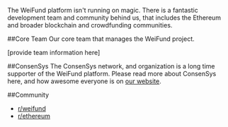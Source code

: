 The WeiFund platform isn't running on magic. There is a fantastic development team and community behind us, that includes the Ethereum and broader blockchain and crowdfunding communities.

##Core Team
Our core team that manages the WeiFund project.

[provide team information here]

##ConsenSys
The ConsenSys network, and organization is a long time supporter of the WeiFund platform. Please read more about ConsenSys here, and how awesome everyone is on [our website](http://consensys.net).

##Community
* [r/weifund](https://www.reddit.com/r/weifund)
* [r/ethereum](https://www.reddit.com/r/ethereum/)
